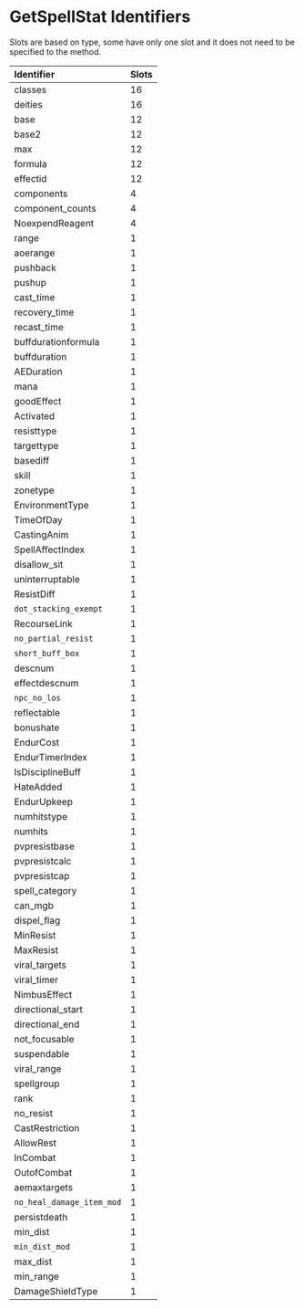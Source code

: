 # GetSpellStat Identifiers

Slots are based on type, some have only one slot and it does not need to be specified to the method.

| Identifier | Slots |
| :--- | :--- |
| classes | 16 |
| deities | 16 |
| base | 12 |
| base2 | 12 |
| max | 12 |
| formula | 12 |
| effectid | 12 |
| components | 4 |
| component\_counts | 4 |
| NoexpendReagent | 4 |
| range | 1 |
| aoerange | 1 |
| pushback | 1 |
| pushup | 1 |
| cast\_time | 1 |
| recovery\_time | 1 |
| recast\_time | 1 |
| buffdurationformula | 1 |
| buffduration | 1 |
| AEDuration | 1 |
| mana | 1 |
| goodEffect | 1 |
| Activated | 1 |
| resisttype | 1 |
| targettype | 1 |
| basediff | 1 |
| skill | 1 |
| zonetype | 1 |
| EnvironmentType | 1 |
| TimeOfDay | 1 |
| CastingAnim | 1 |
| SpellAffectIndex | 1 |
| disallow\_sit | 1 |
| uninterruptable | 1 |
| ResistDiff | 1 |
| `dot_stacking_exempt` | 1 |
| RecourseLink | 1 |
| `no_partial_resist` | 1 |
| `short_buff_box` | 1 |
| descnum | 1 |
| effectdescnum | 1 |
| `npc_no_los` | 1 |
| reflectable | 1 |
| bonushate | 1 |
| EndurCost | 1 |
| EndurTimerIndex | 1 |
| IsDisciplineBuff | 1 |
| HateAdded | 1 |
| EndurUpkeep | 1 |
| numhitstype | 1 |
| numhits | 1 |
| pvpresistbase | 1 |
| pvpresistcalc | 1 |
| pvpresistcap | 1 |
| spell\_category | 1 |
| can\_mgb | 1 |
| dispel\_flag | 1 |
| MinResist | 1 |
| MaxResist | 1 |
| viral\_targets | 1 |
| viral\_timer | 1 |
| NimbusEffect | 1 |
| directional\_start | 1 |
| directional\_end | 1 |
| not\_focusable | 1 |
| suspendable | 1 |
| viral\_range | 1 |
| spellgroup | 1 |
| rank | 1 |
| no\_resist | 1 |
| CastRestriction | 1 |
| AllowRest | 1 |
| InCombat | 1 |
| OutofCombat | 1 |
| aemaxtargets | 1 |
| `no_heal_damage_item_mod` | 1 |
| persistdeath | 1 |
| min\_dist | 1 |
| `min_dist_mod` | 1 |
| max\_dist | 1 |
| min\_range | 1 |
| DamageShieldType | 1 |

